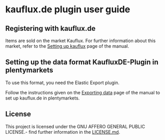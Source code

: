 
# kauflux.de plugin user guide

<div class="container-toc"></div>

## Registering with kauflux.de

Items are sold on the market Kauflux. For further information about this market, refer to the [Setting up kauflux](https://www.plentymarkets.eu/handbuch/multi-channel/kauflux/) page of the manual.

## Setting up the data format KaufluxDE-Plugin in plentymarkets

To use this format, you need the Elastic Export plugin.

Follow the instructions given on the [Exporting data](https://www.plentymarkets.co.uk/manual/data-exchange/exporting-data/#4) page of the manual to set up kauflux.de in plentymarkets.

## License

This project is licensed under the GNU AFFERO GENERAL PUBLIC LICENSE.- find further information in the [LICENSE.md](https://github.com/plentymarkets/plugin-elastic-export-kauflux-de/blob/master/LICENSE.md).
